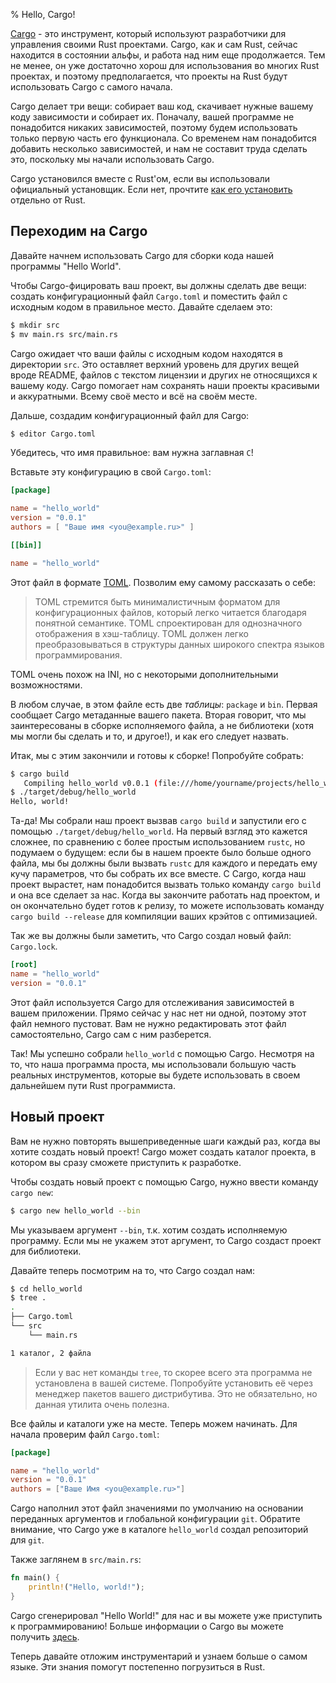 % Hello, Cargo!

[Cargo](http://crates.io/) - это инструмент, который используют разработчики для управления своими Rust проектами. Cargo, как и сам Rust, сейчас находится в состоянии альфы, и работа над ним еще продолжается. Тем не менее, он уже достаточно хорош для использования во многих Rust проектах, и поэтому предполагается, что проекты на Rust будут использовать Cargo с самого начала.

Cargo делает три вещи: собирает ваш код, скачивает нужные вашему коду зависимости и собирает их. Поначалу, вашей программе не понадобится никаких зависимостей, поэтому будем использовать только первую часть его функционала. Со временем нам понадобится добавить несколько зависимостей, и нам не составит труда сделать это, поскольку мы начали использовать Cargo.

Cargo установился вместе с Rust'ом, если вы использовали официальный установщик. Если нет, прочтите [как его установить](https://github.com/rust-lang/cargo#installing-cargo-from-nightlies) отдельно от Rust.

## Переходим на Cargo

Давайте начнем использовать Cargo для сборки кода нашей программы "Hello World".

Чтобы Cargo-фицировать ваш проект, вы должны сделать две вещи: создать конфигурационный файл `Cargo.toml` и поместить файл с исходным кодом в правильное место. Давайте сделаем это:

```bash
$ mkdir src
$ mv main.rs src/main.rs
```

Cargo ожидает что ваши файлы с исходным кодом находятся в директории `src`. Это оставляет верхний уровень для других вещей вроде README, файлов с текстом лицензии и других не относящихся к вашему коду. Cargo помогает нам сохранять наши проекты красивыми и аккуратными. Всему своё место и всё на своём месте.

Дальше, создадим конфигурационный файл для Cargo:

```bash
$ editor Cargo.toml
```

Убедитесь, что имя правильное: вам нужна заглавная `C`!

Вставьте эту конфигурацию в свой `Cargo.toml`:

```toml
[package]

name = "hello_world"
version = "0.0.1"
authors = [ "Ваше имя <you@example.ru>" ]

[[bin]]

name = "hello_world"
```

Этот файл в формате [TOML](https://github.com/toml-lang/toml). Позволим ему самому рассказать о себе:

> TOML стремится быть минималистичным форматом для конфигурационных файлов, который легко читается благодаря понятной семантике. TOML спроектирован для однозначного отображения в хэш-таблицу. TOML должен легко преобразовываться в структуры данных широкого спектра языков программирования.

TOML очень похож на INI, но с некоторыми дополнительными возможностями.

В любом случае, в этом файле есть две *таблицы*: `package` и `bin`. Первая сообщает Cargo метаданные вашего пакета. Вторая говорит, что мы заинтересованы в сборке исполняемого файла, а не библиотеки (хотя мы могли бы сделать и то, и другое!), и как его следует назвать.

Итак, мы с этим закончили и готовы к сборке! Попробуйте собрать:

```bash
$ cargo build
   Compiling hello_world v0.0.1 (file:///home/yourname/projects/hello_world)
$ ./target/debug/hello_world
Hello, world!
```

Та-да! Мы собрали наш проект вызвав `cargo build` и запустили его с помощью `./target/debug/hello_world`. На первый взгляд это кажется сложнее, по сравнению с более простым использованием `rustc`, но подумаем о будущем: если бы в нашем проекте было больше одного файла, мы бы должны были вызвать `rustc` для каждого и передать ему кучу параметров, что бы собрать их все вместе. С Cargo, когда наш проект вырастет, нам понадобится вызвать только команду `cargo build` и она все сделает за нас. Когда вы закончите работать над проектом, и он окончательно будет готов к релизу, то можете использовать команду `cargo build --release` для компиляции ваших крэйтов с оптимизацией.

Так же вы должны были заметить, что Cargo создал новый файл: `Cargo.lock`.

```toml
[root]
name = "hello_world"
version = "0.0.1"
```

Этот файл используется Cargo для отслеживания зависимостей в вашем приложении. Прямо сейчас у нас нет ни одной, поэтому этот файл немного пустоват. Вам не нужно редактировать этот файл самостоятельно, Cargo сам с ним разберется.

Так! Мы успешно собрали `hello_world` с помощью Cargo. Несмотря на то, что наша программа проста, мы использовали большую часть реальных инструментов, которые вы будете использовать в своем дальнейшем пути Rust программиста.

## Новый проект

Вам не нужно повторять вышеприведенные шаги каждый раз, когда вы хотите создать новый проект! Cargo может создать каталог проекта, в котором вы сразу сможете приступить к разработке.

Чтобы создать новый проект с помощью Cargo, нужно ввести команду `cargo new`:

```bash
$ cargo new hello_world --bin
```

Мы указываем аргумент `--bin`, т.к. хотим создать исполняемую программу. Если мы не укажем этот аргумент, то Cargo создаст проект для библиотеки.

Давайте теперь посмотрим на то, что Cargo создал нам:

```bash
$ cd hello_world
$ tree .
.
├── Cargo.toml
└── src
    └── main.rs

1 каталог, 2 файла
```

>Если у вас нет команды `tree`, то скорее всего эта программа не установлена в вашей системе. Попробуйте установить её через менеджер пакетов вашего дистрибутива. Это не обязательно, но данная утилита очень полезна.

Все файлы и каталоги уже на месте. Теперь можем начинать. Для начала проверим файл `Cargo.toml`:

```toml
[package]

name = "hello_world"
version = "0.0.1"
authors = ["Ваше Имя <you@example.ru>"]
```

Cargo наполнил этот файл значениями по умолчанию на основании переданных аргументов и глобальной конфигурации `git`. Обратите внимание, что Cargo уже в каталоге `hello_world` создал репозиторий для `git`.

Также заглянем в `src/main.rs`:

```rust
fn main() {
    println!("Hello, world!");
}
```

Cargo сгенерировал "Hello World!" для нас и вы можете уже приступить к программированию! Больше информации о Cargo вы можете получить [здесь](http://doc.crates.io/guide.html).

Теперь давайте отложим инструментарий и узнаем больше о самом языке. Эти знания помогут постепенно погрузиться в Rust.
